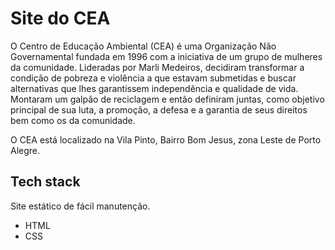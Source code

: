 # Site do CEA

O Centro de Educação Ambiental (CEA) é uma Organização Não Governamental fundada em 1996 com a iniciativa de um grupo de mulheres da comunidade. Lideradas por Marli Medeiros, decidiram transformar a condição de pobreza e violência a que estavam submetidas e buscar alternativas que lhes garantissem independência e qualidade de vida. Montaram um galpão de reciclagem e então definiram juntas, como objetivo principal de sua luta, a promoção, a defesa e a garantia de seus direitos bem como os da comunidade.

O CEA está localizado na Vila Pinto, Bairro Bom Jesus, zona Leste de Porto Alegre.


## Tech stack

Site estático de fácil manutenção.
- HTML
- CSS